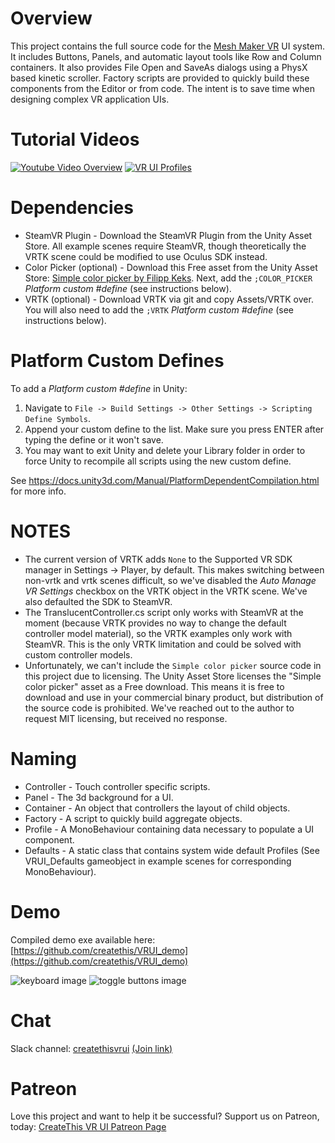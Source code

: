 # Overview

This project contains the full source code for the [Mesh Maker VR](http://store.steampowered.com/app/576790/Mesh_Maker_VR/) UI system. It includes Buttons, Panels, and automatic layout tools like Row and Column containers.
It also provides File Open and SaveAs dialogs using a PhysX based kinetic scroller.
Factory scripts are provided to quickly build these components from the Editor or from code. The intent is to save time when designing complex VR application UIs.

# Tutorial Videos

[![Youtube Video Overview](https://img.youtube.com/vi/4BQ3y7y577U/0.jpg)](https://www.youtube.com/watch?v=4BQ3y7y577U)
[![VR UI Profiles](https://img.youtube.com/vi/qdyMXNkXdQY/0.jpg)](https://youtu.be/qdyMXNkXdQY)

# Dependencies

* SteamVR Plugin - Download the SteamVR Plugin from the Unity Asset Store. All example scenes require SteamVR, though theoretically the VRTK scene could be modified to use Oculus SDK instead.
* Color Picker (optional) - Download this Free asset from the Unity Asset Store: [Simple color picker by Filipp Keks](http://u3d.as/4iC). Next, add the `;COLOR_PICKER` *Platform custom #define* (see instructions below).
* VRTK (optional) - Download VRTK via git and copy Assets/VRTK over. You will also need to add the `;VRTK` *Platform custom #define* (see instructions below).

# Platform Custom Defines

To add a *Platform custom #define* in Unity:
1. Navigate to `File -> Build Settings -> Other Settings -> Scripting Define Symbols`.
1. Append your custom define to the list. Make sure you press ENTER after typing the define or it won't save.
1. You may want to exit Unity and delete your Library folder in order to force Unity to recompile all scripts using the new custom define.

See https://docs.unity3d.com/Manual/PlatformDependentCompilation.html for more info.

# NOTES

* The current version of VRTK adds `None` to the Supported VR SDK manager in Settings -> Player, by default.
  This makes switching between non-vrtk and vrtk scenes difficult, so we've disabled the *Auto Manage VR Settings* checkbox on the VRTK object in the VRTK scene.
  We've also defaulted the SDK to SteamVR.
* The TranslucentController.cs script only works with SteamVR at the moment (because VRTK provides no way to change the default controller model material), so the VRTK examples only work with SteamVR.
  This is the only VRTK limitation and could be solved with custom controller models.
* Unfortunately, we can't include the `Simple color picker` source code in this project due to licensing. The Unity Asset Store licenses the "Simple color picker" asset as a Free download. This means
  it is free to download and use in your commercial binary product, but distribution of the source code is prohibited. We've reached out to the author to request MIT licensing, but received no response.


# Naming

* Controller - Touch controller specific scripts.
* Panel - The 3d background for a UI.
* Container - An object that controllers the layout of child objects.
* Factory - A script to quickly build aggregate objects.
* Profile - A MonoBehaviour containing data necessary to populate a UI component.
* Defaults - A static class that contains system wide default Profiles (See VRUI_Defaults gameobject in example scenes for corresponding MonoBehaviour).

# Demo

Compiled demo exe available here: [https://github.com/createthis/VRUI_demo](https://github.com/createthis/VRUI_demo)

![keyboard image](http://i.imgur.com/650cDDP.gif "Keyboard")
![toggle buttons image](http://i.imgur.com/k4CysCr.gif "Toggle Buttons")

# Chat

Slack channel: [createthisvrui](https://createthisvrui.slack.com) [(Join link)](https://join.slack.com/createthisvrui/shared_invite/MTkxNTk5MzM3ODI0LTE0OTY0OTY1NzgtYTcwYmE2YjY2YQ)

# Patreon

Love this project and want to help it be successful? Support us on Patreon, today: [CreateThis VR UI Patreon Page](https://www.patreon.com/createthis)
